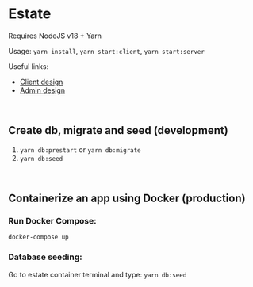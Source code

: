 # Estate

Requires NodeJS v18 + Yarn

Usage: `yarn install`, `yarn start:client`, `yarn start:server`

Useful links:

- [Client design](https://www.figma.com/file/uWuQ3fr0YRUbhubnpFY28l)
- [Admin design](https://www.figma.com/file/QAkkVQcJVtOStJmhd1SkKm/estate_admin_dashboard?node-id=6%3A49&t=AexcRAkfzQWv6BrG-1)

<br/>

## Create db, migrate and seed (development)

1. `yarn db:prestart` or `yarn db:migrate`
2. `yarn db:seed`

<br/>

## Containerize an app using Docker (production)

### Run Docker Compose:

`docker-compose up`

### Database seeding:

Go to estate container terminal and type:
`yarn db:seed`
